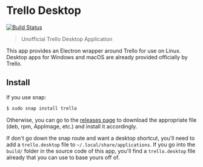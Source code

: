 # Trello Desktop

[![Build Status](https://travis-ci.org/eugenetriguba/trello-desktop.svg)](https://travis-ci.org/eugenetriguba/trello-desktop)

> Unofficial Trello Desktop Application

This app provides an Electron wrapper around Trello for use on Linux.
Desktop apps for Windows and macOS are already provided officially by Trello.

## Install

If you use snap:

```bash
$ sudo snap install trello
```

Otherwise, you can go to the [releases page](https://github.com/eugenetriguba/trello-desktop/releases/latest) to download the appropriate file (deb, rpm, AppImage, etc.) and install it accordingly.

If don't go down the snap route and want a desktop shortcut, you'll need to add a `trello.desktop` file to `~/.local/share/applications`. If you go into the `build/` folder in the source code of this app, you'll find a `trello.desktop` file already that you can use to base yours off of.
